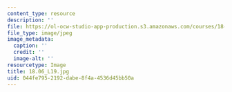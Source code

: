 ```yaml
---
content_type: resource
description: ''
file: https://ol-ocw-studio-app-production.s3.amazonaws.com/courses/18-06-linear-algebra-spring-2010/044fe7952192dabe8f4a4536d45bb50a_18.06_L19.jpg
file_type: image/jpeg
image_metadata:
  caption: ''
  credit: ''
  image-alt: ''
resourcetype: Image
title: 18.06_L19.jpg
uid: 044fe795-2192-dabe-8f4a-4536d45bb50a
---
```

